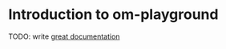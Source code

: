 # Introduction to om-playground

TODO: write [great documentation](http://jacobian.org/writing/what-to-write/)
